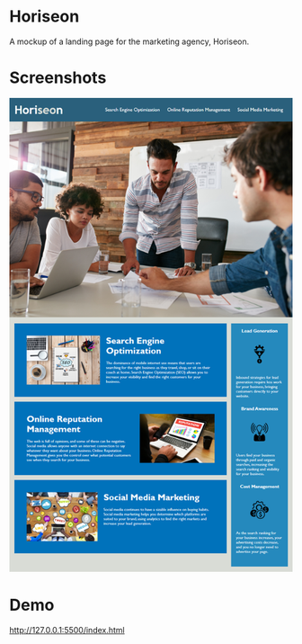 # Horiseon
A mockup of a landing page for the marketing agency, Horiseon.


# Screenshots
![!\[Alt text\](image-1.png)](assets/images/image.png)

# Demo
http://127.0.0.1:5500/index.html  

